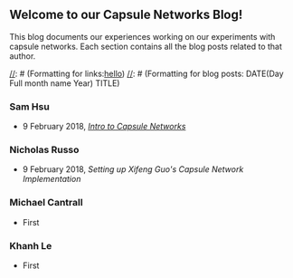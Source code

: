## Welcome to our Capsule Networks Blog!

This blog documents our experiences working on our experiments with capsule networks. Each section contains all the blog posts related to that author.


[//]: # (This is a comment)
[//]: # (Formatting for links:[hello](test.md))
[//]: # (Formatting for blog posts: DATE(Day Full month name Year) TITLE)
### Sam Hsu
- 9 February 2018, [_Intro to Capsule Networks_](introduction.md)

### Nicholas Russo
- 9 February 2018, _Setting up Xifeng Guo's Capsule Network Implementation_

### Michael Cantrall
- First

### Khanh Le
- First
